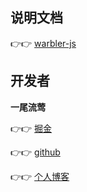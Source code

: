 ## 说明文档

👉👉 [warbler-js](http://www.warblerfe.top/warbler/js)

## 开发者

**一尾流莺**

👉👉 [掘金](https://juejin.cn/user/4099422807393901/posts)

👉👉 [github](https://github.com/alanhzw)

👉👉 [个人博客](http://www.warblerfe.top)
